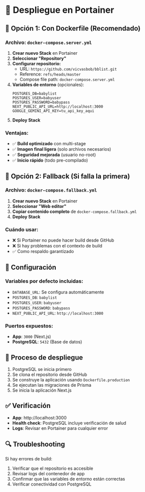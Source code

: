 # 🐳 Despliegue en Portainer

## 🎯 **Opción 1: Con Dockerfile (Recomendado)**

### Archivo: `docker-compose.server.yml`

1. **Crear nuevo Stack** en Portainer
2. **Seleccionar "Repository"**
3. **Configurar repositorio:**
   - URL: `https://github.com/vicvasbob/bblist.git`
   - Reference: `refs/heads/master`
   - Compose file path: `docker-compose.server.yml`
4. **Variables de entorno** (opcionales):
   ```
   POSTGRES_DB=babylist
   POSTGRES_USER=babyuser  
   POSTGRES_PASSWORD=babypass
   NEXT_PUBLIC_API_URL=http://localhost:3000
   GOOGLE_GEMINI_API_KEY=tu_api_key_aqui
   ```
5. **Deploy Stack**

### Ventajas:
- ✅ **Build optimizado** con multi-stage
- ✅ **Imagen final ligera** (solo archivos necesarios)
- ✅ **Seguridad mejorada** (usuario no-root)
- ✅ **Inicio rápido** (todo pre-compilado)

## 🔄 **Opción 2: Fallback (Si falla la primera)**

### Archivo: `docker-compose.fallback.yml`

1. **Crear nuevo Stack** en Portainer
2. **Seleccionar "Web editor"**
3. **Copiar contenido completo** de `docker-compose.fallback.yml`
4. **Deploy Stack**

### Cuándo usar:
- ❌ Si Portainer no puede hacer build desde GitHub
- ❌ Si hay problemas con el contexto de build
- ✅ Como respaldo garantizado

## 🔧 Configuración

### Variables por defecto incluidas:
- `DATABASE_URL`: Se configura automáticamente
- `POSTGRES_DB`: `babylist`
- `POSTGRES_USER`: `babyuser`
- `POSTGRES_PASSWORD`: `babypass`
- `NEXT_PUBLIC_API_URL`: `http://localhost:3000`

### Puertos expuestos:
- **App**: `3000` (Next.js)
- **PostgreSQL**: `5432` (Base de datos)

## 🚀 Proceso de despliegue

1. PostgreSQL se inicia primero
2. Se clona el repositorio desde GitHub
3. Se construye la aplicación usando `Dockerfile.production`
4. Se ejecutan las migraciones de Prisma
5. Se inicia la aplicación Next.js

## ✅ Verificación

- **App**: http://localhost:3000
- **Health check**: PostgreSQL incluye verificación de salud
- **Logs**: Revisar en Portainer para cualquier error

## 🔍 Troubleshooting

Si hay errores de build:
1. Verificar que el repositorio es accesible
2. Revisar logs del contenedor de app
3. Confirmar que las variables de entorno están correctas
4. Verificar conectividad con PostgreSQL